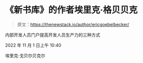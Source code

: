 # 《新书库》的作者埃里克·格贝贝克

> 原文：<https://thenewstack.io/author/ericgoebelbecker/>

内部开发人员门户提高开发人员生产力的三种方式

2022 年 11 月 1 日上午 10:40

埃里克·戈贝尔贝克尔